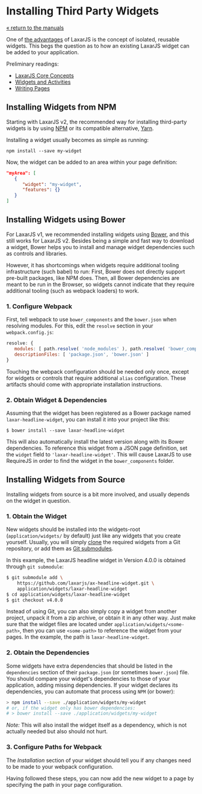 # Installing Third Party Widgets

[« return to the manuals](index.md)

One of [the advantages](../why_laxar.md) of LaxarJS is the concept of isolated, reusable widgets.
This begs the question as to how an existing LaxarJS widget can be added to your application.

Preliminary readings:

* [LaxarJS Core Concepts](../concepts.md)
* [Widgets and Activities](widgets_and_activities.md)
* [Writing Pages](writing_pages.md)


## Installing Widgets from NPM

Starting with LaxarJS v2, the recommended way for installing third-party widgets is by using [NPM](https://www.npmjs.com/) or its compatible alternative, [Yarn](http://yarnpkg.com/).

Installing a widget usually becomes as simple as running:

```console
npm install --save my-widget
```

Now, the widget can be added to an area within your page definition:

```json
"myArea": [
   {
      "widget": "my-widget",
      "features": {}
   }
]
```


## Installing Widgets using Bower

For LaxarJS v1, we recommended installing widgets using [Bower](https://bower.io/), and this still works for LaxarJS v2.
Besides being a simple and fast way to download a widget, Bower helps you to install and manage widget dependencies such as controls and libraries.

However, it has shortcomings when widgets require additional tooling infrastructure (such babel) to run:
First, Bower does not directly support pre-built packages, like NPM does.
Then, all Bower dependencies are meant to be run in the Browser, so widgets cannot indicate that they require additional tooling (such as webpack loaders) to work.


### 1. Configure Webpack

First, tell webpack to use `bower_components` and the `bower.json` when resolving modules.
For this, edit the `resolve` section in your `webpack.config.js`:

```js
resolve: {
   modules: [ path.resolve( 'node_modules' ), path.resolve( 'bower_components' ) ],
   descriptionFiles: [ 'package.json', 'bower.json' ]
}
```

Touching the webpack configuration should be needed only once, except for widgets or controls that require additional `alias` configuration.
These artifacts should come with appropriate installation instructions.


### 2. Obtain Widget & Dependencies

Assuming that the widget has been registered as a Bower package named `laxar-headline-widget`, you can install it into your project like this:

```console
$ bower install --save laxar-headline-widget
```

This will also automatically install the latest version along with its Bower dependencies.
To reference this widget from a JSON page definition, set the `widget` field to `'laxar-headline-widget'`.
This will cause LaxarJS to use RequireJS in order to find the widget in the `bower_components` folder.


## Installing Widgets from Source

Installing widgets from source is a bit more involved, and usually depends on the widget in question.


### 1. Obtain the Widget

New widgets should be installed into the widgets-root (`application/widgets/` by default) just like any widgets that you create yourself.
Usually, you will simply [clone](http://git-scm.com/docs/git-clone) the required widgets from a Git repository, or add them as [Git submodules](http://git-scm.com/docs/git-submodule).

In this example, the LaxarJS headline widget in Version 4.0.0 is obtained through `git submodule`:

```sh
$ git submodule add \
    https://github.com/laxarjs/ax-headline-widget.git \
    application/widgets/laxar-headline-widget
$ cd application/widgets/laxar-headline-widget
$ git checkout v4.0.0
```

Instead of using Git, you can also simply copy a widget from another project, unpack it from a zip archive, or obtain it in any other way.
Just make sure that the widget files are located under `application/widgets/<some-path>`, then you can use `<some-path>` to reference the widget from your pages.
In the example, the path is `laxar-headline-widget`.


### 2. Obtain the Dependencies

Some widgets have extra dependencies that should be listed in the `dependencies` section of their `package.json` (or sometimes `bower.json`) file.
You should compare your widget's dependencies to those of your application, adding missing dependencies.
If your widget declares its dependencies, you can automate that process using `NPM` (or bower):

```sh
> npm install --save ./application/widgets/my-widget
# or, if the widget only has bower dependencies:
# > bower install --save ./application/widgets/my-widget
```

_Note:_ This will also install the widget itself as a dependency, which is not actually needed but also should not hurt.


### 3. Configure Paths for Webpack

The _Installation_ section of your widget should tell you if any changes need to be made to your webpack configuration.

Having followed these steps, you can now add the new widget to a page by specifying the path in your page configuration.

